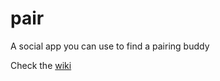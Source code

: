 pair
====

A social app you can use to find a pairing buddy

Check the [wiki](https://github.com/rpallas/pair/wiki)
